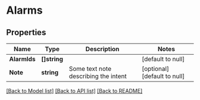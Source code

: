 # Alarms

## Properties
Name | Type | Description | Notes
------------ | ------------- | ------------- | -------------
**AlarmIds** | **[]string** |  | [default to null]
**Note** | **string** | Some text note describing the intent | [optional] [default to null]

[[Back to Model list]](../README.md#documentation-for-models) [[Back to API list]](../README.md#documentation-for-api-endpoints) [[Back to README]](../README.md)

